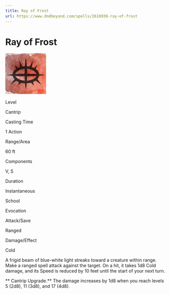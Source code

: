 ```yaml
---
title: Ray of Frost
url: https://www.dndbeyond.com/spells/2618930-ray-of-frost
---
```


# Ray of Frost

![Ray of Frost](ray-of-frost.png)

Level

Cantrip

Casting Time

1 Action

Range/Area

60 ft

Components

V, S

Duration

Instantaneous

School

Evocation

Attack/Save

Ranged

Damage/Effect

Cold

A frigid beam of blue-white light streaks toward a creature within range. Make a ranged spell attack against the target. On a hit, it takes 1d8 Cold damage, and its Speed is reduced by 10 feet until the start of your next turn.

** Cantrip Upgrade.** The damage increases by 1d8 when you reach levels 5 (2d8), 11 (3d8), and 17 (4d8).